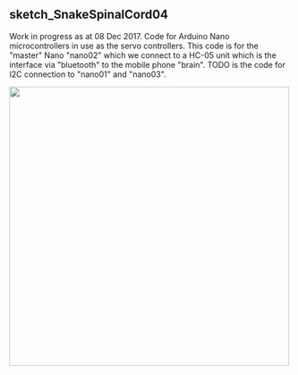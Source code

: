 ## sketch_SnakeSpinalCord04 ##
Work in progress as at 08 Dec 2017.
Code for Arduino Nano microcontrollers in use as the servo controllers.
This code is for the "master" Nano "nano02" which we connect to a HC-05 unit 
which is the interface via "bluetooth" to the mobile phone "brain".
TODO is the code for I2C connection to "nano01" and "nano03".  

<img src="https://github.com/manukautech/XMSnakeRobot/blob/master/CodeSpinalCordArduino/NanoTesting01_WS.JPG" width="500" />

